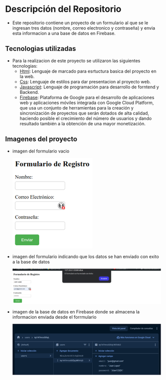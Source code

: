 # Descripción del Repositorio
- Este repositorio contiene un proyecto de un formulario al que se le ingresan tres datos (nombre, correo electronico y contraseña) y envia esta informacion a una base de datos en Firebase.

## Tecnologias utilizadas
- Para la realizacion de este proyecto se utilizaron las siguientes tecnologias:
  - [Html](https://developer.mozilla.org/es/docs/Web/HTML): Lenguaje de marcado para esrtuctura basica del proyecto en la web.
  - [Css](https://developer.mozilla.org/es/docs/Web/CSS): Lenguaje de estilos para dar presentacion al proyecto web.
  - [Javascript](https://developer.mozilla.org/es/docs/Web/javascript): Lenguaje de programación para desarrollo de forntend y Backend.
  - [Firebase](https://firebase.google.com/?hl=es): Plataforma de Google para el desarrollo de aplicaciones web y aplicaciones móviles integrada con Google Cloud Platform, que usa un
    conjunto de herramientas para la creación y sincronización de proyectos que serán dotados de alta calidad, haciendo posible el crecimiento del número de usuarios y dando resultado también
    a la obtención de una mayor monetización.

## Imagenes del proyecto
- imagen del formulario vacio

  ![Imagen 1 del Formulario](./images/formulario1.png)


- imagen del formulario indicando que los datos se han enviado con exito a la base de datos

  ![Imagen 2 del formulario](./images/formulario2.png)
  

- imagen de la base de datos en Firebase donde se almacena la informacion enviada desde el forrmulario
  
  ![Imagen 3 del formulario](./images/formulario3.png)
